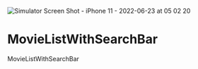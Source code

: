 ![Simulator Screen Shot - iPhone 11 - 2022-06-23 at 05 02 20](https://user-images.githubusercontent.com/20219814/175180203-db8b2c10-6179-4ee5-a1a2-19fbd803f8ad.png)
# MovieListWithSearchBar
MovieListWithSearchBar
